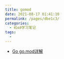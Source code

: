 ```yaml
---
title: gomod
date: 2021-08-17 01:41:10
permalink: /pages/dbe1c3/
categories:
  - 《Go》学习笔记
tags:
  - 
---
```


-  [Go go.mod详解](https://blog.csdn.net/weixin_39003229/article/details/97638573)

